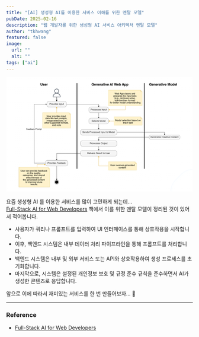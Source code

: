 ```yaml
---
title: "[AI] 생성형 AI를 이용한 서비스 이해를 위한 멘탈 모델"
pubDate: 2025-02-16
description: "웹 개발자를 위한 생성형 AI 서비스 아키텍처 멘탈 모델"
author: "tkhwang"
featured: false
image:
  url: ""
  alt: ""
tags: ["ai"]
---
```


![img](https://github.com/tkhwang/tkhwang-etc/blob/master/img/2025/02/mental-model-generative-app.png?raw=true)

요즘 생성형 AI 를 이용한 서비스를 많이 고민하게 되는데... <br />
[Full-Stack AI for Web Developers](https://www.manning.com/books/full-stack-ai-for-web-developers) 책에서 이를 위한 멘탈 모델이 정리된 것이 있어서 적어봅니다.

- 사용자가 쿼리나 프롬프트를 입력하여 UI 인터페이스를 통해 상호작용을 시작합니다.
- 이후, 백엔드 시스템은 내부 데이터 처리 파이프라인을 통해 프롬프트를 처리합니다.
- 백엔드 시스템은 내부 및 외부 서비스 또는 API와 상호작용하여 생성 프로세스를 초기화합니다.
- 마지막으로, 시스템은 설정된 개인정보 보호 및 규정 준수 규칙을 준수하면서 AI가 생성한 콘텐츠로 응답합니다.

앞으로 이에 따라서 재미있는 서비스를 한 번 만들어보자... 🚀

---

### Reference

- [Full-Stack AI for Web Developers](https://www.manning.com/books/full-stack-ai-for-web-developers)
